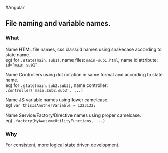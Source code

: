 #Angular
## File naming and variable names.
### What
Name HTML file names, css class/id names using snakecase according to state name.  
eg) for `.state(main.sub1)`, name files: `main-sub1.html`, name id attribute: `id="main-sub1"`  

Name Controllers using dot notation in same format and according to state name.  
eg) for `.state(main.sub2.sub3)`, name controller: `.controller('main.sub2.sub3', ...)`  

Name JS variable names using lower camelcase.  
eg) `var thisIsAnotherVariable = 1223132;`  

Name Service/Factory/Directive names using proper camelcase.  
eg) `.factory(MyAwesomeUtilityFunctions, ...)`  

### Why
For consistent, more logical state driven development.


